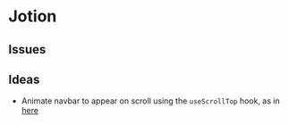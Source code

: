 # Jotion

## Issues

## Ideas

- Animate navbar to appear on scroll using the `useScrollTop` hook, as in [here](https://www.ft.com/content/38f718d3-0289-4b12-8faf-245c19d65cb0)
